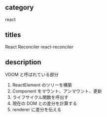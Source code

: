 ## category

react

## titles

React Reconciler
react-reconciler

## description

VDOM と呼ばれている部分

1. ReactElement のツリーを構築
1. Component をマウント、アンマウント、更新
1. ライフサイクル関数を呼出す
1. 現在の DOM との差分を計算する
1. renderer に差分を伝える
